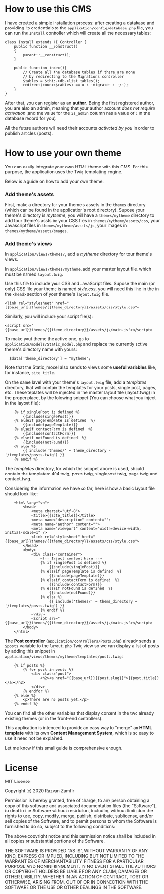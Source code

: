 # How to use this CMS


I have created a simple installation process: after creating a database and providing its credentials to the `application/config/database.php` file, you can run the `Install` controller which will create all the necessary tables:

    class Install extends CI_Controller {
        public function __construct()
        {
            parent::__construct();
        }
    
        public function index(){
            // Create all the database tables if there are none
            // by redirecting to the Migrations controller
            $tables = $this->db->list_tables();
            redirect(count($tables) == 0 ? 'migrate' : '/');
        }
    }


After that, you can register as an **author**. Being the first registered author, you are also an admin, meaning that your author account *does not require activation* (and the value for the `is_admin` column has a value of `1` in the database record for you). 

All the future authors will need their accounts *activated by you* in order to publish articles (posts).


# How to use your own theme


You can easily integrate your own HTML theme with this CMS. For this purpose, the application uses the Twig templating engine.

Below is a guide on how to add your own theme.

### Add theme's assets

First, make a directory for your theme's assets in the `themes` directory (which can be found in the application's root directory). Supose your theme's directory is *mytheme*, you will have a `themes/mytheme` directory to add tour theme's assts in: your CSS files in `themes/mytheme/assets/css`, your Javascript files in `themes/mytheme/assets/js`, your images in `themes/mytheme/assets/images`.

### Add theme's views

In `application/views/themes/`, add a *mytheme* directory for tour theme's views. 

In `application/views/themes/mytheme`, add your master layout file, which must be named `layout.twig`.

Use this file to include your CSS and JavaScript files. Supose the main (or only) CSS file your theme is named *style.css*, you will need this line in the in the `<head>` section of your theme's `layout.twig` file. 

    <link rel="stylesheet" href="{{base_url}}themes/{{theme_directory}}/assets/css/style.css">

Similarly, you will include your script file(s):

    <script src="{{base_url}}themes/{{theme_directory}}/assets/js/main.js"></script>

To make yout theme the active one, go to `application/models/Static_model.php` and replace the currently active theme's directory name with yours:

	  $data['theme_directory'] = "mytheme";

Note that the Static_model also sends to views some **useful variables** like, for instance, `site_title`.
 
 On the same lavel with your theme's `layout.twig` file, add a *templates* directory, that will contain the templates for your posts, single post, pages, etc. These teplates will be injected in the master layout file (layout.twig) in the proper place, by the folowing snippet (You can choose what you inject in the layout file):

		{% if singlePost is defined %}
			{{include(singlePost)}}
		{% elseif pageTemplate is defined  %}
			{{include(pageTemplate)}}
		{% elseif contactForm is defined  %}
			{{include(contactForm)}}
		{% elseif notFound is defined  %}
			{{include(notFound)}}
		{% else %}
			{{ include('themes/' ~ theme_directory ~ '/templates/posts.twig') }}				
		{% endif %}

The *templates* directory, for which the snippet above is used, should contain the templates: 404.twig, posts.twig, singlepost.twig, page.twig and contact.twig.

Considering the information we have so far, here is how a basic layout file should look like:

		<html lang="en">
			<head>
				<meta charset="utf-8">
				<title>{{site_title}}</title>
				<meta name="description" content="">
				<meta name="author" content="">
				<meta name="viewport" content="width=device-width, initial-scale=1" />
				<link rel="stylesheet" href="{{base_url}}themes/{{theme_directory}}/assets/css/style.css">
			</head>
			<body>
				<div class="container">
					<!-- Inject content hare -->
					{% if singlePost is defined %}
						{{include(singlePost)}}
					{% elseif pageTemplate is defined  %}
						{{include(pageTemplate)}}
					{% elseif contactForm is defined  %}
						{{include(contactForm)}}
					{% elseif notFound is defined  %}
						{{include(notFound)}}
					{% else %}
						{{ include('themes/' ~ theme_directory ~ '/templates/posts.twig') }}				
					{% endif %}
				</div>
				<script src="{{base_url}}themes/{{theme_directory}}/assets/js/main.js"></script>
			</body>
		</html>

The **Post controller** (`application/controllers/Posts.php`) already sends a `$posts` variable to the `layout.php` Twig view so we can display a list of posts by adding this snippet in `application/views/themes/mytheme/templates/posts.twig`:

		{% if posts %}
			{% for post in posts %}
				<div class="post">
					<h2><a href="{{base_url}}{{post.slug}}">{{post.title}}</a></h2>
				</div>
			{% endfor %}
		{% else %}
			<p>There are no posts yet.</p>
		{% endif %}

You can find all the other variables that display content in the two already existing themes (or in the front-end controllers).

This application is intended to provide an easy way to "merge" an **HTML template** with its own **Content Management System**, which is so easy to use it need not be explained.

Let me know if this small guide is comprehensive enough.

# License

MIT License

Copyright (c) 2020 Razvan Zamfir

Permission is hereby granted, free of charge, to any person obtaining a copy
of this software and associated documentation files (the "Software"), to deal
in the Software without restriction, including without limitation the rights
to use, copy, modify, merge, publish, distribute, sublicense, and/or sell
copies of the Software, and to permit persons to whom the Software is
furnished to do so, subject to the following conditions:

The above copyright notice and this permission notice shall be included in all
copies or substantial portions of the Software.

THE SOFTWARE IS PROVIDED "AS IS", WITHOUT WARRANTY OF ANY KIND, EXPRESS OR
IMPLIED, INCLUDING BUT NOT LIMITED TO THE WARRANTIES OF MERCHANTABILITY,
FITNESS FOR A PARTICULAR PURPOSE AND NONINFRINGEMENT. IN NO EVENT SHALL THE
AUTHORS OR COPYRIGHT HOLDERS BE LIABLE FOR ANY CLAIM, DAMAGES OR OTHER
LIABILITY, WHETHER IN AN ACTION OF CONTRACT, TORT OR OTHERWISE, ARISING FROM,
OUT OF OR IN CONNECTION WITH THE SOFTWARE OR THE USE OR OTHER DEALINGS IN THE
SOFTWARE.